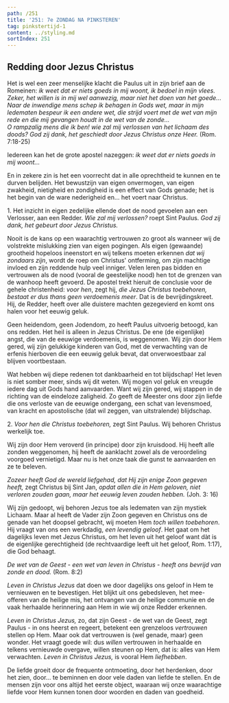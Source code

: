 ```yaml
---
path: /251
title: '251: 7e ZONDAG NA PINKSTEREN'
tag: pinkstertijd-1
content: ../styling.md
sortIndex: 251
---
```


## Redding door Jezus Christus

Het is wel een zeer menselijke klacht die Paulus uit in zijn brief aan de Romeinen: _ik weet dat er niets goeds in mij woont, ik bedoel in mijn vlees. Zeker, het willen is in mij wel aanwezig, maar niet het doen van het goede... Naar de inwendige mens schep ik behagen in Gods wet, maar in mijn ledematen bespeur ik een andere wet, die strijd voert met de wet van mijn rede en die mij gevangen houdt in de wet van de zonde..._  
_O rampzalig mens die ik ben! wie zal mij verlossen van het lichaam des doods? God zij dank, het geschiedt door Jezus Christus onze Heer._ (Rom. 7:18-25)

Iedereen kan het de grote apostel nazeggen: _ik weet dat er niets goeds in mij woont..._

En in zekere zin is het een voorrecht dat in alle oprechtheid te kunnen en te durven belijden. Het bewustzijn van eigen onvermogen, van eigen zwakheid, nietigheid en zondigheid is een effect van Gods genade; het is het begin van de ware nederigheid en... het voert naar Christus.

1\. Het inzicht in eigen zedelijke ellende doet de nood gevoelen aan een Verlosser, aan een Redder. _Wie zal mij verlossen?_ roept Sint Paulus. _God zij dank, het gebeurt door Jezus Christus._

Nooit is de kans op een waarachtig vertrouwen zo groot als wanneer wij de volstrekte mislukking zien van eigen pogingen. Als eigen (gewaande) grootheid hopeloos ineenstort en wij telkens moeten erkennen _dat wij zondaars zijn_, wordt de roep om Christus' ontferming, om zijn machtige invloed en zijn reddende hulp veel inniger. Velen leren pas bidden en vertrouwen als de nood (vooral de geestelijke nood) hen tot de grenzen van de wanhoop heeft gevoerd. De apostel trekt hieruit de conclusie voor de gehele christenheid: _voor hen_, zegt hij, _die Jezus Christus toebehoren, bestaat er dus thans geen verdoemenis meer_. Dat is de bevrijdingskreet. Hij, de Redder, heeft over alle duistere machten gezegevierd en komt ons halen voor het eeuwig geluk.

Geen heidendom, geen Jodendom, zo heeft Paulus uitvoerig betoogd, kan ons redden. Het heil is alleen in Jezus Christus. De ene (de eigenlijke) angst, die van de eeuwige verdoemenis, is weggenomen. Wij zijn door Hem gered, wij zijn gelukkige kinderen van God, met de verwachting van de erfenis hierboven die een eeuwig geluk bevat, dat onverwoestbaar zal blijven voortbestaan.

Wat hebben wij diepe redenen tot dankbaarheid en tot blijdschap! Het leven is niet somber meer, sinds wij dit weten. Wij mogen vol geluk en vreugde iedere dag uit Gods hand aanvaarden. Want wij zijn gered, wij stappen in de richting van de eindeloze zaligheid. Zo geeft de Meester ons door zijn liefde die ons verloste van de eeuwige ondergang, een schat van levensmoed, van kracht en apostolische (dat wil zeggen, van uitstralende) blijdschap.

2\. _Voor hen die Christus toebehoren,_ zegt Sint Paulus. Wij behoren Christus werkelijk toe.

Wij zijn door Hem veroverd (in principe) door zijn kruisdood. Hij heeft alle zonden weggenomen, hij heeft de aanklacht zowel als de veroordeling voorgoed vernietigd. Maar nu is het onze taak die gunst te aanvaarden en ze te beleven.

_Zozeer heeft God de wereld liefgehad, dat Hij zijn enige Zoon gegeven heeft,_ zegt Christus bij Sint Jan, _opdat allen die in Hem geloven, niet verloren zouden gaan, maar het eeuwig leven zouden hebben._ (Joh. 3: 16)

Wij zijn gedoopt, wij behoren Jezus toe als ledematen van zijn mystiek Lichaam. Maar al heeft de Vader zijn Zoon gegeven en Christus ons de genade van het doopsel gebracht, wij moeten Hem _toch willen toebehoren_. Hij vraagt van ons een werkdadig, _een levendig geloof_. Het gaat om het dagelijks leven met Jezus Christus, om het leven uit het geloof want dàt is de eigenlijke gerechtigheid (de rechtvaardige leeft uit het geloof, Rom. 1:17), die God behaagt.

_De wet van de Geest - een wet van leven in Christus - heeft ons bevrijd van zonde en dood._ (Rom. 8:2)

_Leven in Christus Jezus_ dat doen we door dagelijks ons geloof in Hem te vernieuwen en te bevestigen. Het blijkt uit ons gebedsleven, het mee-offeren van de heilige mis, het ontvangen van de heilige communie en de vaak herhaalde herinnering aan Hem in wie wij onze Redder erkennen.

_Leven in Christus Jezus,_ zo, dat zijn Geest - de wet van de Geest, zegt Paulus - in ons heerst en regeert, betekent een grenzeloos _vertrouwen_ stellen op Hem. Maar ook dat vertrouwen is (wel genade, maar) geen wonder. Het vraagt goede wil: dus _willen_ vertrouwen in herhaalde en telkens vernieuwde overgave, willen steunen op Hem, dat is: alles van Hem verwachten. _Leven in Christus Jezus,_ is vooral Hem _liefhebben_.

De liefde groeit door de frequente ontmoeting, door het herdenken, door het zien, door... te beminnen en door vele daden van liefde te stellen. En de mensen zijn voor ons altijd het eerste object, waaraan wij onze waarachtige liefde voor Hem kunnen tonen door woorden en daden van goedheid.
